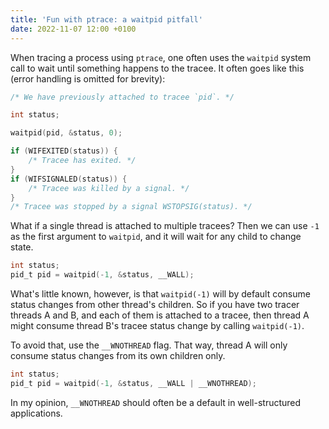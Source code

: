 ```yaml
---
title: 'Fun with ptrace: a waitpid pitfall'
date: 2022-11-07 12:00 +0100
---
```

When tracing a process using `ptrace`, one often uses the `waitpid` system call
to wait until something happens to the tracee.
It often goes like this (error handling is omitted for brevity):

```c
/* We have previously attached to tracee `pid`. */

int status;

waitpid(pid, &status, 0);

if (WIFEXITED(status)) {
    /* Tracee has exited. */
}
if (WIFSIGNALED(status)) {
    /* Tracee was killed by a signal. */
}
/* Tracee was stopped by a signal WSTOPSIG(status). */
```

What if a single thread is attached to multiple tracees?
Then we can use `-1` as the first argument to `waitpid`, and it will wait for
any child to change state.

```c
int status;
pid_t pid = waitpid(-1, &status, __WALL);
```

What's little known, however, is that `waitpid(-1)` will by default consume
status changes from other thread's children.
So if you have two tracer threads A and B, and each of them is attached to a
tracee, then thread A might consume thread B's tracee status change by calling
`waitpid(-1)`.

To avoid that, use the `__WNOTHREAD` flag.
That way, thread A will only consume status changes from its own children only.

```c
int status;
pid_t pid = waitpid(-1, &status, __WALL | __WNOTHREAD);
```

In my opinion, `__WNOTHREAD` should often be a default in well-structured
applications.
